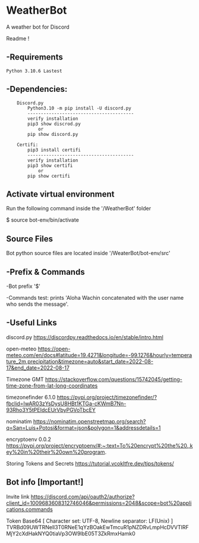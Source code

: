 # WeatherBot
A weather bot for Discord

Readme ! 

-Requirements
--------------------------------

	Python 3.10.6 Lastest
	
-Dependencies:
--------------------------------

		Discord.py
			Python3.10 -m pip install -U discord.py
			----------------------------------------
			verify installation 
			pip3 show discrod.py 
				or
			pip show discord.py		

		Certifi:
			pip3 install certifi
			----------------------------------------
			verify installation 
			pip3 show certifi 
				or
			pip show certifi	

Activate virtual environment					
----------------------------------

Run the following command inside the '/WeatherBot' folder

$ source bot-env/bin/activate



Source Files
----------------------------------

Bot python source files are located inside '/WeaterBot/bot-env/src'


-Prefix & Commands
----------------------------------

-Bot prefix
	'$'
	
-Commands
	test: prints 'Aloha Wachin concatenated with the user name who sends the message'.

-Useful Links
----------------------------------
discord.py
https://discordpy.readthedocs.io/en/stable/intro.html

open-meteo
https://open-meteo.com/en/docs#latitude=19.4271&longitude=-99.1276&hourly=temperature_2m,precipitation&timezone=auto&start_date=2022-08-17&end_date=2022-08-17

Timezone GMT
https://stackoverflow.com/questions/15742045/getting-time-zone-from-lat-long-coordinates

timezonefinder 6.1.0
https://pypi.org/project/timezonefinder/?fbclid=IwAR03zYsDysU8HBt1KTGa-cKWmB7Nn-93Rho3Y5tPEIdcEUrVbyPGVoTbcEY

nominatim 
https://nominatim.openstreetmap.org/search?q=San=Luis+Potosi&format=json&polygon=1&addressdetails=1

encryptoenv 0.0.2
https://pypi.org/project/encryptoenv/#:~:text=To%20encrypt%20the%20.,key%20in%20their%20own%20program.

Storing Tokens and Secrets
https://tutorial.vcokltfre.dev/tips/tokens/

Bot info [Important!]
----------------------------------
Invite link
https://discord.com/api/oauth2/authorize?client_id=1009683608312746046&permissions=2048&scope=bot%20applications.commands

Token
Base64 [ Character set: UTF-8, Newline separator: LF(Unix) ]
TVRBd09UWTRNell3T0RNeE1qYzBOakEwTmcuR1pNZDRvLmpHcDVVTlRFMjY2cXdHakNYQ0tiaVp3OW9lbE05T3ZkRmxHamk0
